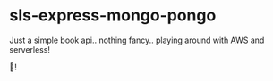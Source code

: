 # sls-express-mongo-pongo

Just a simple book api.. nothing fancy.. playing around with AWS and serverless! 

:raised_hands:!

